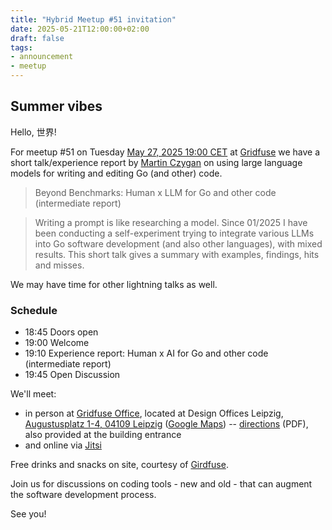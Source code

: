 ```yaml
---
title: "Hybrid Meetup #51 invitation"
date: 2025-05-21T12:00:00+02:00
draft: false
tags:
- announcement
- meetup
---
```


## Summer vibes

Hello, 世界!

For meetup #51 on Tuesday [May 27, 2025 19:00
CET](https://www.meetup.com/leipzig-golang/events/305626253) at
[Gridfuse](https://gridfuse.com) we have a short talk/experience report by
[Martin Czygan](https://www.linkedin.com/in/martin-czygan-58348842/) on using
large language models for writing and editing Go (and other) code.

> Beyond Benchmarks: Human x LLM for Go and other code (intermediate report)

> Writing a prompt is like researching a model. Since 01/2025 I have been
> conducting a self-experiment trying to integrate various LLMs into Go
> software development (and also other languages), with mixed results. This short
> talk gives a summary with examples, findings, hits and misses.

We may have time for other lightning talks as well.

### Schedule

* 18:45 Doors open
* 19:00 Welcome
* 19:10 Experience report: Human x AI for Go and other code (intermediate report)
* 19:45 Open Discussion

We'll meet:

* in person at [Gridfuse Office](https://maps.app.goo.gl/Jtcr78iQafZxUtWs6), located at Design Offices Leipzig, [Augustusplatz 1-4, 04109 Leipzig](https://www.openstreetmap.org/node/7230218702) ([Google Maps](https://maps.app.goo.gl/Jtcr78iQafZxUtWs6)) -- [directions](/downloads/Directions_Meetup_Gridfuse.pdf) (PDF), also provided at the building entrance
* and online via [Jitsi](https://meet.jit.si/LeipzigGophers51)

Free drinks and snacks on site, courtesy of [Girdfuse](https://gridfuse.com).

Join us for discussions on coding tools - new and old - that can augment the
software development process.

See you!


<!--

todo: outreach

-->
